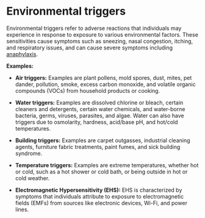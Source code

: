 # Environmental triggers

Environmental triggers refer to adverse reactions that individuals may experience in response to exposure to various environmental factors. These sensitivities cause symptoms such as sneezing, nasal congestion, itching, and respiratory issues, and can cause severe symptoms including [anaphylaxis](../anaphylaxis/).

**Examples:**

* **Air triggers:** Examples are plant pollens, mold spores, dust, mites, pet dander, pollution, smoke, excess carbon monoxide, and volatile organic compounds (VOCs) from household products or cooking.

* **Water triggers:** Examples are dissolved chlorine or bleach, certain cleaners and detergents, certain water chemicals, and water-borne bacteria, germs, viruses, parasites, and algae. Water can also have triggers due to osmolarity, hardness, acid/base pH, and hot/cold temperatures.

* **Building triggers:** Examples are carpet outgasses, industrial cleaning agents, furniture fabric treatments, paint fumes, and sick building syndrome.

* **Temperature triggers:** Examples are extreme temperatures, whether hot or cold, such as a hot shower or cold bath, or being outside in hot or cold weather.

* **Electromagnetic Hypersensitivity (EHS):** EHS is characterized by symptoms that individuals attribute to exposure to electromagnetic fields (EMFs) from sources like electronic devices, Wi-Fi, and power lines. 
